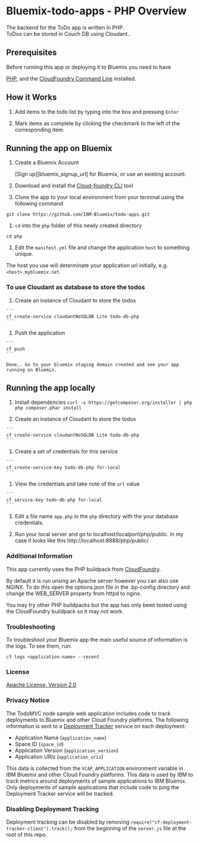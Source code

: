 # Bluemix-todo-apps - PHP Overview
The backend for the ToDo app is written in PHP.  
ToDos can be stored in Couch DB using Cloudant..

## Prerequisites
Before running this app or deploying it to Bluemix you need to have

[PHP](http://us1.php.net/downloads.php), and the
[CloudFoundry Command Line](https://github.com/cloudfoundry/cli) installed.


## How it Works

1. Add items to the todo list by typing into the box and pressing `Enter`

1. Mark items as complete by clicking the checkmark to the left of the corresponding item.


## Running the app on Bluemix

1. Create a Bluemix Account

    [Sign up][bluemix_signup_url] for Bluemix, or use an existing account.

1. Download and install the [Cloud-foundry CLI][cloud_foundry_url] tool


1. Clone the app to your local environment from your terminal using the following command

  ```
  git clone https://github.com/IBM-Bluemix/todo-apps.git
  ```

1. `cd` into the `php` folder of this newly created directory

  ```
  cd php
  ```

1. Edit the `manifest.yml` file and change the application `host` to something unique.

  The host you use will determinate your application url initially, e.g. `<host>.mybluemix.net`.

  ### To use Cloudant as database to store the todos

  1. Create an instance of Cloudant to store the todos

    ```
    cf create-service cloudantNoSQLDB Lite todo-db-php
    ```

  1. Push the application

    ```
    cf push
    ```

    Done.. Go to your bluemix staging domain created and see your app running on Bluemix.


## Running the app locally
  1. Install dependencies
    ```
    curl -s https://getcomposer.org/installer | php
    php composer.phar install
    ```

  1. Create an instance of Cloudant to store the todos

    ```
    cf create-service cloudantNoSQLDB Lite todo-db-php
    ```

  1. Create a set of credentials for this service

    ```
    cf create-service-key todo-db-php for-local
    ```

  1. View the credentials and take note of the `url` value

    ```
    cf service-key todo-db-php for-local
    ```

  1. Edit a file name `app.php` in the `php` directory with the your database credentials.


  1. Run your local server and go to localhost/localport/php/public. In my case it looks like this http://localhost:8888/php/public/



### Additional Information
This app currently uses the PHP buildpack from [CloudFoundry](https://github.com/dmikusa-pivotal/cf-php-build-pack).

By default it is run unsing an Apache server however you can also use NGINX.  To do this open the options.json file in the .bp-config directory and change the WEB_SERVER property from httpd to nginx.

You may try other PHP buildpacks but the app has only been tested using the CloudFoundry buildpack so it may not work.

### Troubleshooting

To troubleshoot your Bluemix app the main useful source of information is the logs. To see them, run:

  ```
  cf logs <application-name> --recent
  ```

### License

[Apache License, Version 2.0](../LICENSE)

### Privacy Notice

The TodoMVC node sample web application includes code to track deployments to Bluemix and other Cloud Foundry platforms. The following information is sent to a [Deployment Tracker][deploy_track_url] service on each deployment:

* Application Name (`application_name`)
* Space ID (`space_id`)
* Application Version (`application_version`)
* Application URIs (`application_uris`)

This data is collected from the `VCAP_APPLICATION` environment variable in IBM Bluemix and other Cloud Foundry platforms. This data is used by IBM to track metrics around deployments of sample applications to IBM Bluemix. Only deployments of sample applications that include code to ping the Deployment Tracker service will be tracked.

### Disabling Deployment Tracking

Deployment tracking can be disabled by removing `require("cf-deployment-tracker-client").track();` from the beginning of the `server.js` file at the root of this repo.

[bluemix_PHP_Docs]: https://www.ng.bluemix.net/docs/#runtimes/php/index.html
[cloud_foundry_url]: https://github.com/cloudfoundry/cli
[deploy_track_url]: https://github.com/cloudant-labs/deployment-tracker
